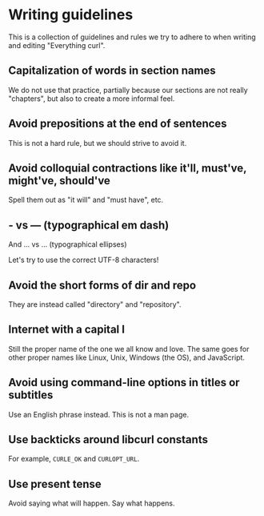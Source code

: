 # Writing guidelines

This is a collection of guidelines and rules we try to adhere to when writing
and editing "Everything curl".

## Capitalization of words in section names

We do not use that practice, partially because our sections are not really
"chapters", but also to create a more informal feel.

## Avoid prepositions at the end of sentences

This is not a hard rule, but we should strive to avoid it.

## Avoid colloquial contractions like it'll, must've, might've, should've

Spell them out as "it will" and "must have", etc.

## - vs — (typographical em dash)

And ... vs … (typographical ellipses)

Let's try to use the correct UTF-8 characters!

## Avoid the short forms of dir and repo

They are instead called "directory" and "repository".

## Internet with a capital I

Still the proper name of the one we all know and love. The same goes for other
proper names like Linux, Unix, Windows (the OS), and JavaScript.

## Avoid using command-line options in titles or subtitles

Use an English phrase instead. This is not a man page.

## Use backticks around libcurl constants

For example, `CURLE_OK` and `CURLOPT_URL`.

## Use present tense

Avoid saying what will happen. Say what happens.
